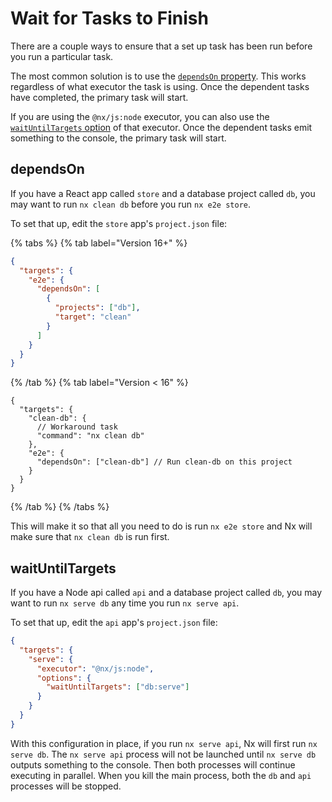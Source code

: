 # Wait for Tasks to Finish

There are a couple ways to ensure that a set up task has been run before you run a particular task.

The most common solution is to use the [`dependsOn` property](/reference/project-configuration#dependson). This works regardless of what executor the task is using. Once the dependent tasks have completed, the primary task will start.

If you are using the `@nx/js:node` executor, you can also use the [`waitUntilTargets` option](/packages/js/executors/node#waituntiltargets) of that executor. Once the dependent tasks emit something to the console, the primary task will start.

## dependsOn

If you have a React app called `store` and a database project called `db`, you may want to run `nx clean db` before you run `nx e2e store`.

To set that up, edit the `store` app's `project.json` file:

{% tabs %}
{% tab label="Version 16+" %}

```json {% fileName="/apps/store/project.json" %}
{
  "targets": {
    "e2e": {
      "dependsOn": [
        {
          "projects": ["db"],
          "target": "clean"
        }
      ]
    }
  }
}
```

{% /tab %}
{% tab label="Version < 16" %}

```jsonc {% fileName="/apps/store/project.json" %}
{
  "targets": {
    "clean-db": {
      // Workaround task
      "command": "nx clean db"
    },
    "e2e": {
      "dependsOn": ["clean-db"] // Run clean-db on this project
    }
  }
}
```

{% /tab %}
{% /tabs %}

This will make it so that all you need to do is run `nx e2e store` and Nx will make sure that `nx clean db` is run first.

## waitUntilTargets

If you have a Node api called `api` and a database project called `db`, you may want to run `nx serve db` any time you run `nx serve api`.

To set that up, edit the `api` app's `project.json` file:

```json {% fileName="/apps/api/project.json" %}
{
  "targets": {
    "serve": {
      "executor": "@nx/js:node",
      "options": {
        "waitUntilTargets": ["db:serve"]
      }
    }
  }
}
```

With this configuration in place, if you run `nx serve api`, Nx will first run `nx serve db`. The `nx serve api` process will not be launched until `nx serve db` outputs something to the console. Then both processes will continue executing in parallel. When you kill the main process, both the `db` and `api` processes will be stopped.
